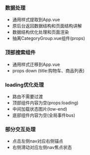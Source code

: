### 数据处理
+ 通用样式提取到App.vue
+ 原后台返回数据结构和页面结构讲解
+ 数据结构优化处理和页面渲染
+ 抽离CategoryGroup.vue组件(props)

### 顶部搜索组件
+ 通用样式迁移到App.vue
+ props down (title:购物车、商品列表)

### loading优化处理
+ 路由不需要过渡
+ 顶部组件内容为空(props:loading)
+ 中间加载状态图片(low-end)
+ 底部组件内容为空(全局事件bus)

### 部分交互处理
+ 点击左侧nav对应右侧锚点
+ 右侧滑动对应左侧nav焦点状态